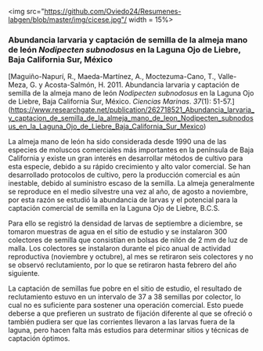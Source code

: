 
<img src="https://github.com/Oviedo24/Resumenes-labgen/blob/master/img/cicese.jpg"/ width = 15%>

### Abundancia larvaria y captación de semilla de la almeja mano de león *Nodipecten subnodosus* en la Laguna Ojo de Liebre, Baja California Sur, México

[Maguiño-Napurí, R., Maeda-Martínez, A., Moctezuma-Cano, T., Valle-Meza, G. y Acosta-Salmón, H. 2011. Abundancia larvaria y captación de semilla de la almeja mano de león *Nodipecten subnodosus* en la Laguna Ojo de Liebre, Baja California Sur, México.  *Ciencias Marinas*. *37*(1): 51-57.] (https://www.researchgate.net/publication/262718521_Abundancia_larvaria_y_captacion_de_semilla_de_la_almeja_mano_de_leon_Nodipecten_subnodosus_en_la_Laguna_Ojo_de_Liebre_Baja_California_Sur_Mexico)

La almeja mano de león ha sido considerada desde 1990 una de las especies de moluscos comerciales más importantes en la península de Baja California y existe un gran interés en desarrollar métodos de cultivo para esta especie, debido a su rápido crecimiento y alto valor comercial. Se han desarrollado protocolos de cultivo, pero la producción comercial es aún inestable, debido al suministro escaso de la semilla.
La almeja generalmente se reproduce en el medio silvestre una vez al año, de agosto a noviembre, por esta razón se estudió la abundancia de larvas y el potencial para la captación comercial de semilla en la Laguna Ojo de Liebre, B.C.S.

Para ello se registró la densidad de larvas de septiembre a diciembre, se tomaron muestras de agua en el sitio de estudio y se instalaron 300 colectores de semilla que consistían en bolsas de nilón de 2 mm de luz de malla. Los colectores se instalaron durante el pico anual de actividad reproductiva (noviembre y octubre), al mes se retiraron seis colectores y no se observó reclutamiento, por lo que se retiraron hasta febrero del año siguiente.

La captación de semillas fue pobre en el sitio de estudio, el resultado de reclutamiento estuvo en un intervalo de 37 a 38 semillas por colector, lo cual no es suficiente para sostener una operación comercial. Esto puede deberse a que prefieren un sustrato de fijación diferente al que se ofreció o también pudiera ser que las corrientes llevaron a las larvas fuera de la laguna, pero hacen falta más estudios para determinar sitios y técnicas de captación óptimos.
